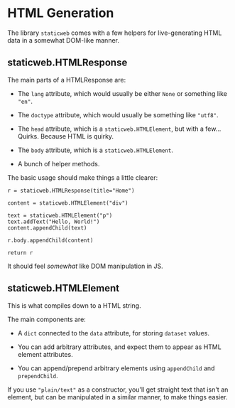 # HTML Generation

The library `staticweb` comes with a few helpers for live-generating HTML data in a somewhat DOM-like manner.

## staticweb.HTMLResponse

The main parts of a HTMLResponse are:

+ The `lang` attribute, which would usually be either `None` or something like `"en"`.

+ The `doctype` attribute, which would usually be something like `"utf8"`.

+ The `head` attribute, which is a `staticweb.HTMLElement`, but with a few... Quirks. Because HTML is quirky.

+ The `body` attribute, which is a `staticweb.HTMLElement`.

+ A bunch of helper methods.

The basic usage should make things a little clearer:

	r = staticweb.HTMLResponse(title="Home")

	content = staticweb.HTMLElement("div")

	text = staticweb.HTMLElement("p")
	text.addText("Hello, World!")
	content.appendChild(text)

	r.body.appendChild(content)

	return r

It should feel _somewhat_ like DOM manipulation in JS.

## staticweb.HTMLElement

This is what compiles down to a HTML string.

The main components are:

+ A `dict` connected to the `data` attribute, for storing `dataset` values.

+ You can add arbitrary attributes, and expect them to appear as HTML element attributes.

+ You can append/prepend arbitrary elements using `appendChild` and `prependChild`.

If you use `"plain/text"` as a constructor, you'll get straight text that isn't an element, but can be manipulated in a similar manner, to make things easier.

